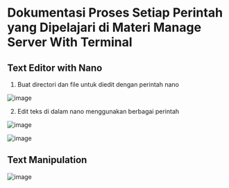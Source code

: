 # **Dokumentasi Proses Setiap Perintah yang Dipelajari di Materi Manage Server With Terminal**

## **Text Editor with Nano**

1. Buat directori dan file untuk diedit dengan perintah nano

![image](https://user-images.githubusercontent.com/95203293/147381987-0a5fb680-944c-4440-ba7d-8d0c99614cf7.png)

2. Edit teks di dalam nano menggunakan berbagai perintah

![image](https://user-images.githubusercontent.com/95203293/147382008-8983d93a-e03f-4206-994c-f493b9abb43b.png)

![image](https://user-images.githubusercontent.com/95203293/147382010-c642ab77-6cd6-4225-b5e0-67e7632bcf9a.png)

## **Text Manipulation**


![image](https://user-images.githubusercontent.com/95203293/147382027-f3cc10dd-aeb1-4f8a-8ee1-4bec33afac4b.png)
